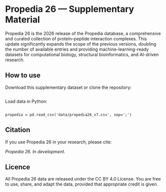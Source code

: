 # Propedia 26 — Supplementary Material

Propedia 26 is the 2026 release of the Propedia database, a comprehensive and curated collection of protein–peptide interaction complexes. This update significantly expands the scope of the previous versions, doubling the number of available entries and providing machine-learning-ready datasets for computational biology, structural bioinformatics, and AI-driven research.


## How to use

Download this supplementary dataset or clone the repository:

```git clone https://github.com/propedia/propedia26_sm.git
```


Load data in Python:

```import pandas as pd

propedia = pd.read_csv('data/propedia26_v7.csv', sep=';')
```



## Citation

If you use Propedia 26 in your research, please cite:

*Propedia 26. In development.*


## Licence

All Propedia 26 data are released under the CC BY 4.0 License.
You are free to use, share, and adapt the data, provided that appropriate credit is given.